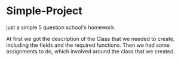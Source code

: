 # Simple-Project
just a simple 5 question school's homework.

At first we got the description of the Class that we needed to create, including the fields and the required functions.
Then we had some assignments to do, which involved around the class that we created.

